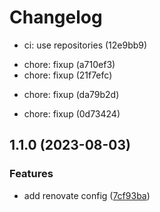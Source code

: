 # Changelog

- ci: use repositories (12e9bb9)

* chore: fixup (a710ef3)
* chore: fixup (21f7efc)

- chore: fixup (da79b2d)

* chore: fixup (0d73424)

## 1.1.0 (2023-08-03)

### Features

- add renovate config ([7cf93ba](https://github.com/taiga-family/renovate-config/commit/7cf93ba7d741da0e3ea8745ab6b64cf2e7d9b3d1))

